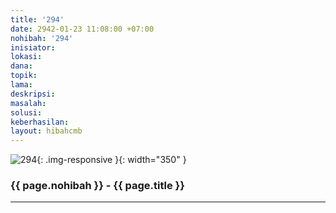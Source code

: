 ```yaml
---
title: '294'
date: 2942-01-23 11:08:00 +07:00
nohibah: '294'
inisiator: 
lokasi: 
dana: 
topik: 
lama: 
deskripsi: 
masalah: 
solusi: 
keberhasilan: 
layout: hibahcmb
---
```


![294](/static/img/hibahcmb/294.png){: .img-responsive }{: width="350" }

### {{ page.nohibah }} - {{ page.title }}

---
